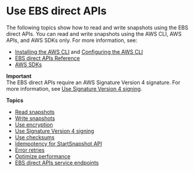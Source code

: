 # Use EBS direct APIs<a name="work-with"></a>

The following topics show how to read and write snapshots using the EBS direct APIs\. You can read and write snapshots using the AWS CLI, AWS APIs, and AWS SDKs only\. For more information, see:
+ [ Installing the AWS CLI](https://docs.aws.amazon.com/cli/latest/userguide/cli-chap-install.html) and [ Configuring the AWS CLI](https://docs.aws.amazon.com/cli/latest/userguide/cli-chap-configure.html#cli-quick-configuration)
+ [EBS direct APIs Reference](https://docs.aws.amazon.com/ebs/latest/APIReference/)
+ [AWS SDKs](http://aws.amazon.com/tools/#SDKs)

**Important**  
The EBS direct APIs require an AWS Signature Version 4 signature\. For more information, see [Use Signature Version 4 signing](ebsapis-using-sigv4.md)\.

**Topics**
+ [Read snapshots](readsnapshots.md)
+ [Write snapshots](writesnapshots.md)
+ [Use encryption](ebsapis-using-encryption.md)
+ [Use Signature Version 4 signing](ebsapis-using-sigv4.md)
+ [Use checksums](ebsapis-using-checksums.md)
+ [Idempotency for StartSnapshot API](ebs-direct-api-idempotency.md)
+ [Error retries](error-retries.md)
+ [Optimize performance](ebsapi-performance.md)
+ [EBS direct APIs service endpoints](using-endpoints.md)